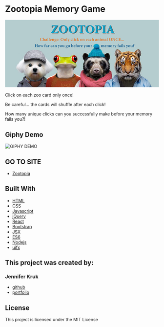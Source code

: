 # Zootopia Memory Game

![ZOO](./src/zooHeader.jpg)

Click on each zoo card only once! 

Be careful... the cards will shuffle after each click!

How many unique clicks can you successfully make before your memory fails you?!

## Giphy Demo
![GIPHY DEMO](./public/zooGiphy.gif)

## GO TO SITE

* [Zootopia](https://jenkruk.github.io/zootopia/)

## Built With

* [HTML](https://developer.mozilla.org/en-US/docs/Web/HTML)
* [CSS](https://developer.mozilla.org/en-US/docs/Web/CSS)
* [Javascript](https://developer.mozilla.org/en-US/docs/Web/JavaScript)
* [jQuery](https://developer.mozilla.org/en-US/docs/Glossary/jQuery)
* [React](https://developer.mozilla.org/en-US/docs/Learn/Tools_and_testing/Client-side_JavaScript_frameworks/React_getting_started)
* [Bootstrap](https://getbootstrap.com/)
* [JSX](https://reactjs.org/docs/introducing-jsx.html)
* [ES6](https://developer.mozilla.org/en-US/docs/Archive/Web/JavaScript/New_in_JavaScript/ECMAScript_2015_support_in_Mozilla)
* [Nodejs](https://nodejs.org/en/about/)
* [uifx](https://www.npmjs.com/package/uifx)

## This project was created by:
  ### Jennifer Kruk
* [github](https://github.com/jenkruk)
* [portfolio](https://jenkruk.github.io/Portfolio/)

## License

This project is licensed under the MIT License
